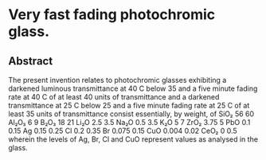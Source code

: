 # Very fast fading photochromic glass.

## Abstract
The present invention relates to photochromic glasses exhibiting a darkened luminous transmittance at 40 C below 35 and a five minute fading rate at 40 C of at least 40 units of transmittance and a darkened transmittance at 25 C below 25 and a five minute fading rate at 25 C of at least 35 units of transmittance consist essentially, by weight, of SiO₂ 56 60 Al₂O₃ 6 9 B₂O₃ 18 21 Li₂O 2.5 3.5 Na₂O 0.5 3.5 K₂O 5 7 ZrO₂ 3.75 5 PbO 0.1 0.15 Ag 0.15 0.25 Cl 0.2 0.35 Br 0.075 0.15 CuO 0.004 0.02 CeO₂ 0 0.5 wherein the levels of Ag, Br, Cl and CuO represent values as analysed in the glass.